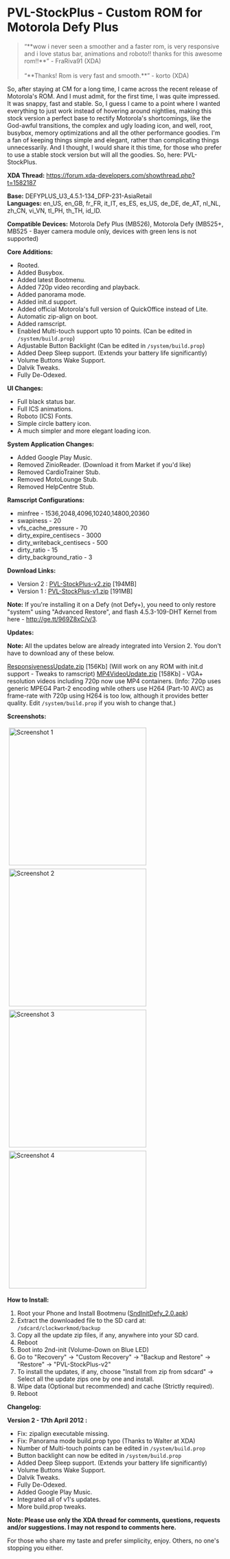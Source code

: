 # PVL-StockPlus - Custom ROM for Motorola Defy Plus

<!--[options]
name: PVL-StockPlus - Custom ROM for Motorola Defy Plus
date: 2012-04-05T00:00:00.000Z
url: 2012/04/pvl-stockplus-custom-rom-for-motorola_05.html
tags:
 - Tech
 - Mobile
 - Operating-Systems
-->

<blockquote class="green"><p class="italic">&ldquo;**wow i never seen a smoother and a faster rom, is very responsive and i love status bar, animations and roboto!! thanks for this awesome rom!!**&rdquo; - FraRiva91 (XDA)<br/><br/>
&ldquo;**Thanks! Rom is very fast and smooth.**&rdquo; - korto (XDA)</p></blockquote>

So, after staying at CM for a long time, I came across the recent release of Motorola's ROM. And I must admit, for the first time, I was quite impressed. It was snappy, fast and stable. So, I guess I came to a point where I wanted everything to just work instead of hovering around nightlies, making this stock version a perfect base to rectify Motorola's shortcomings, like the God-awful transitions, the complex and ugly loading icon, and well, root, busybox, memory optimizations and all the other performance goodies. I'm a fan of keeping things simple and elegant, rather than complicating things unnecessarily. And I thought, I would share it this time, for those who prefer to use a stable stock version but will all the goodies. So, here: PVL-StockPlus.

**XDA Thread:** <a href="https://forum.xda-developers.com/showthread.php?t=1582187" target="_blank">https://forum.xda-developers.com/showthread.php?t=1582187</a>

**Base:** DEFYPLUS_U3_4.5.1-134_DFP-231-AsiaRetail<br/>
**Languages:** en_US, en_GB, fr_FR, it_IT, es_ES, es_US, de_DE, de_AT, nl_NL, zh_CN, vi_VN, tl_PH, th_TH, id_ID.

**Compatible Devices:** Motorola Defy Plus (MB526), Motorola Defy (MB525+, MB525 - Bayer camera module only, devices with green lens is not supported)

**Core Additions:**

- Rooted.
- Added Busybox.
- Added latest Bootmenu.
- Added 720p video recording and playback.
- Added panorama mode.
- Added init.d support.
- Added official Motorola's full version of QuickOffice instead of Lite.
- Automatic zip-align on boot.
- Added ramscript.
- Enabled Multi-touch support upto 10 points. (Can be edited in `/system/build.prop`)
- Adjustable Button Backlight (Can be edited in `/system/build.prop`)
- Added Deep Sleep support. (Extends your battery life significantly)
- Volume Buttons Wake Support.
- Dalvik Tweaks.
- Fully De-Odexed.

**UI Changes:**

- Full black status bar.
- Full ICS animations.
- Roboto (ICS) Fonts.
- Simple circle battery icon.
- A much simpler and more elegant loading icon.

**System Application Changes:**

- Added Google Play Music.
- Removed ZinioReader. (Download it from Market if you'd like)
- Removed CardioTrainer Stub.
- Removed MotoLounge Stub.
- Removed HelpCentre Stub.

**Ramscript Configurations:**

- minfree - 1536,2048,4096,10240,14800,20360
- swapiness - 20
- vfs_cache_pressure - 70
- dirty_expire_centisecs - 3000
- dirty_writeback_centisecs - 500
- dirty_ratio - 15
- dirty_background_ratio - 3

**Download Links:**

- Version 2 : <a href="http://www.mediafire.com/download.php?t7v2wl8l22x722a" target="_blank">PVL-StockPlus-v2.zip</a> [194MB]
- Version 1 : <a href="http://www.mediafire.com/?l6knpemg37znl8b" target="_blank">PVL-StockPlus-v1.zip</a> [191MB]

**Note:** If you're installing it on a Defy (not Defy+), you need to only restore "system" using "Advanced Restore", and flash 4.5.3-109-DHT Kernel from here - <a href="http://ge.tt/969Z8xC/v/3" target="_blank">http://ge.tt/969Z8xC/v/3</a>.

**Updates:**

**Note:** All the updates below are already integrated into Version 2. You don't have to download any of these below.

<a href="http://www.mediafire.com/?tb605505kdttbd0" target="_blank">ResponsivenessUpdate.zip</a> [156Kb] (Will work on any ROM with init.d support - Tweaks to ramscript)
<a href="http://www.mediafire.com/?4n6u3b7o8a1sk55" target="_blank">MP4VideoUpdate.zip</a> [158Kb] - VGA+ resolution videos including 720p now use MP4 containers. (Info: 720p uses generic MPEG4 Part-2 encoding while others use H264 (Part-10 AVC) as frame-rate with 720p using H264 is too low, although it provides better quality. Edit `/system/build.prop` if you wish to change that.)

**Screenshots:**

<style>
    .content-imageset {
        padding: 4px;
        height: 320px;
    }
</style>
<p style="display:flex; flex-flow: row wrap;">
<img src="//3.bp.blogspot.com/-_uIDBm9ReK0/T3y5llUcL4I/AAAAAAAAAIg/dLcS8y8h1Lc/s1600/Screenshot1.jpg" alt="Screenshot 1" class="content-imageset" />
<img src="//2.bp.blogspot.com/-2SO1pSNyAuo/T3y5nUf2QNI/AAAAAAAAAIo/IH-1OA2Jn9s/s320/Screenshot2.png" alt="Screenshot 2" class="content-imageset" />
<img src="//3.bp.blogspot.com/--4RgtNQRnMY/T3y5o8upjrI/AAAAAAAAAIw/ECc7-E0q2go/s320/Screenshot3.png" alt="Screenshot 3" class="content-imageset" />
<img src="//2.bp.blogspot.com/-Nw0A4u00yUM/T3zi8P5P5QI/AAAAAAAAAI8/wa23Bj2mo_0/s320/Screenshot4.png" alt="Screenshot 4" class="content-imageset" />
</p>

**How to Install:**

1. Root your Phone and Install Bootmenu (<a href="https://forum.xda-developers.com/attachment.php?attachmentid=792601&d=1322064151" target="_blank">SndInitDefy_2.0.apk</a>)
1. Extract the downloaded file to the SD card at: `/sdcard/clockworkmod/backup`
1. Copy all the update zip files, if any, anywhere into your SD card.
1. Reboot
1. Boot into 2nd-init (Volume-Down on Blue LED)
1. Go to "Recovery" -> "Custom Recovery" -> "Backup and Restore" -> "Restore" -> "PVL-StockPlus-v2"
1. To install the updates, if any, choose "Install from zip from sdcard" -> Select all the update zips one by one and install.
1. Wipe data (Optional but recommended) and cache (Strictly required).
1. Reboot

**Changelog:**

**Version 2 - 17th April 2012 :**

- Fix: zipalign executable missing.
- Fix: Panorama mode build.prop typo (Thanks to Walter at XDA)
- Number of Multi-touch points can be edited in `/system/build.prop`
- Button backlight can now be edited in `/system/build.prop`
- Added Deep Sleep support. (Extends your battery life significantly)
- Volume Buttons Wake Support.
- Dalvik Tweaks.
- Fully De-Odexed.
- Added Google Play Music.
- Integrated all of v1's updates.
- More build.prop tweaks.

**Note: Please use only the XDA thread for comments, questions, requests and/or suggestions. I may not respond to comments here.**

For those who share my taste and prefer simplicity, enjoy. Others, no one's stopping you either.